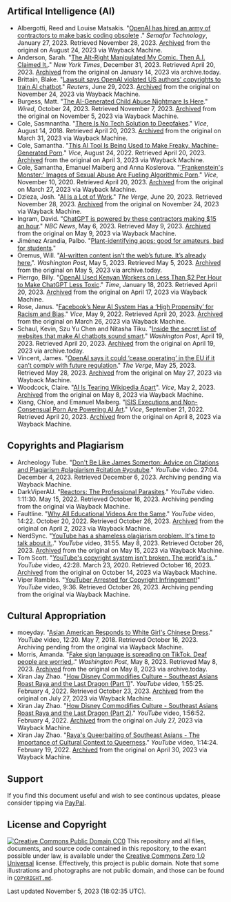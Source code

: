 ## Artifical Intelligence (AI)
- Albergotti, Reed and Louise Matsakis. "[OpenAI has hired an army of contractors to make basic coding obsolete](https://www.semafor.com/article/01/27/2023/openai-has-hired-an-army-of-contractors-to-make-basic-coding-obsolete)
." *Semafor Technology*, January 27, 2023. Retrieved November 28, 2023. [Archived](https://web.archive.org/web/20230824141152/https://www.semafor.com/article/01/27/2023/openai-has-hired-an-army-of-contractors-to-make-basic-coding-obsolete) from the original on August 24, 2023 via Wayback Machine.
- Anderson, Sarah. "[The Alt-Right Manipulated My Comic. Then A.I. Claimed It.](https://www.nytimes.com/2022/12/31/opinion/sarah-andersen-how-algorithim-took-my-work.html)." *New York Times*, December 31, 2023. Retrieved April 20, 2023. [Archived](https://archive.is/g4ZyE) from the original on January 14, 2023 via archive.today.
- Brittain, Blake. "[Lawsuit says OpenAI violated US authors' copyrights to train AI chatbot](https://www.reuters.com/legal/lawsuit-says-openai-violated-us-authors-copyrights-train-ai-chatbot-2023-06-29/)." *Reuters*, June 29, 2023. [Archived](https://web.archive.org/web/20231124060732/https://www.reuters.com/legal/lawsuit-says-openai-violated-us-authors-copyrights-train-ai-chatbot-2023-06-29/) from the original on November 24, 2023 via Wayback Machine.
- Burgess, Matt. "[The AI-Generated Child Abuse Nightmare Is Here](https://www.wired.com/story/generative-ai-images-child-sexual-abuse/)." *Wired*, October 24, 2023. Retrieved November 7, 2023. [Archived](https://web.archive.org/web/20231105125343/https://www.wired.com/story/generative-ai-images-child-sexual-abuse/) from the original on November 5, 2023 via Wayback Machine.
- Cole, Sasmnantha. "[There Is No Tech Solution to Deepfakes](https://www.vice.com/en/article/594qx5/there-is-no-tech-solution-to-deepfakes)." *Vice*, August 14, 2018. Retrieved April 20, 2023. [Archived](https://web.archive.org/web/20230331233846/https://www.vice.com/en/article/594qx5/there-is-no-tech-solution-to-deepfakes) from the original on March 31, 2023 via Wayback Machine.
- Cole, Samantha. "[This AI Tool Is Being Used to Make Freaky, Machine-Generated Porn](https://www.vice.com/en/article/xgygy4/stable-diffusion-stability-ai-nsfw-ai-generated-porn)." *Vice*, August 24, 2022. Retrieved April 20, 2023. [Archived](https://web.archive.org/web/20230403225716/https://www.vice.com/en/article/xgygy4/stable-diffusion-stability-ai-nsfw-ai-generated-porn) from the original on April 3, 2023 via Wayback Machine.
- Cole, Samantha, Emanuel Maiberg and Anna Koslerova. "['Frankenstein's Monster:' Images of Sexual Abuse Are Fueling Algorithmic Porn](https://www.vice.com/en/article/akdgnp/sexual-abuse-fueling-ai-porn-deepfake-czech-casting-girls-do-porn)." *Vice*, November 10, 2020. Retrieved April 20, 2023. [Archived](https://web.archive.org/web/20230327151501/https://www.vice.com/en/article/akdgnp/sexual-abuse-fueling-ai-porn-deepfake-czech-casting-girls-do-porn) from the original on March 27, 2023 via Wayback Machine.
-  Dzieza, Josh. "[AI Is a Lot of Work](https://www.theverge.com/features/23764584/ai-artificial-intelligence-data-notation-labor-scale-surge-remotasks-openai-chatbots)." *The Verge*, June 20, 2023. Retrieved November 28, 2023. [Archived](https://web.archive.org/web/20231124062816/https://www.theverge.com/features/23764584/ai-artificial-intelligence-data-notation-labor-scale-surge-remotasks-openai-chatbots) from the original on November 24, 2023 via Wayback Machine.
- Ingram, David. "[ChatGPT is powered by these contractors making $15 an hour](https://www.nbcnews.com/tech/innovation/openai-chatgpt-ai-jobs-contractors-talk-shadow-workforce-powers-rcna81892)." *NBC News*, May 6, 2023. Retrieved May 9, 2023. [Archived](https://web.archive.org/web/20230509155955/https://www.nbcnews.com/tech/innovation/openai-chatgpt-ai-jobs-contractors-talk-shadow-workforce-powers-rcna81892) from the original on May 9, 2023 via Wayback Machine.
- Jiménez Arandia, Palbo. "[Plant-identifying apps: good for amateurs, bad for students](https://algorithmwatch.org/en/plant-identifying-apps/)."
- Oremus, Will. "[AI-written content isn’t the web’s future. It’s already here.](https://www.washingtonpost.com/technology/2023/05/05/ai-spam-websites-books-chatgpt/)". *Washington Post*, May 5, 2023. Retrieved May 5, 2023. [Archived](https://archive.is/8Ktql) from the original on May 5, 2023 via archive.today.
- Pierrgo, Billy. "[OpenAI Used Kenyan Workers on Less Than $2 Per Hour to Make ChatGPT Less Toxic](https://time.com/6247678/openai-chatgpt-kenya-workers/)." *Time*, January 18, 2023. Retrieved April 20, 2023. [Archived](https://web.archive.org/web/20230417080629/https://time.com/6247678/openai-chatgpt-kenya-workers/) from the original on April 17, 2023 via Wayback Machine.
- Rose, Janus. "[Facebook’s New AI System Has a ‘High Propensity’ for Racism and Bias](https://www.vice.com/en/article/epxeka/facebooks-new-ai-system-has-a-high-propensity-for-racism-and-bias)." *Vice*, May 9, 2022. Retrieved April 20, 2023. [Archived](https://web.archive.org/web/20230326194052/https://www.vice.com/en/article/epxeka/facebooks-new-ai-system-has-a-high-propensity-for-racism-and-bias) from the original on March 26, 2023 via Wayback Machine.
- Schaul, Kevin, Szu Yu Chen and Nitasha Tiku. "[Inside the secret list of websites that make AI chatbots sound smart](https://www.washingtonpost.com/technology/interactive/2023/ai-chatbot-learning/)." *Washington Post*, April 19, 2023. Retrieved April 20, 2023. [Archived](https://archive.is/kNEyR) from the original on April 19, 2023 via archive.today.
- Vincent, James. "[OpenAI says it could ‘cease operating’ in the EU if it can’t comply with future regulation](https://www.theverge.com/2023/5/25/23737116/openai-ai-regulation-eu-ai-act-cease-operating)." *The Verge*, May 25, 2023. Retrieved May 28, 2023. [Archived](https://web.archive.org/web/20230527225642/https://www.theverge.com/2023/5/25/23737116/openai-ai-regulation-eu-ai-act-cease-operating) from the original on May 27, 2023 via Wayback Machine.
- Woodcock, Claire. "[AI Is Tearing Wikipedia Apart](https://www.vice.com/en/article/v7bdba/ai-is-tearing-wikipedia-apart)". *Vice*, May 2, 2023. [Archived](https://web.archive.org/web/20230508002746/https://www.vice.com/en/article/v7bdba/ai-is-tearing-wikipedia-apart) from the original on May 8, 2023 via Wayback Machine.
- Xiang, Chloe, and Emanuel Maiberg. "[ISIS Executions and Non-Consensual Porn Are Powering AI Art](https://www.vice.com/en/article/93ad75/isis-executions-and-non-consensual-porn-are-powering-ai-art)." *Vice*, September 21, 2022. Retrieved April 20, 2023. [Archived](https://web.archive.org/web/20230408014026/https://www.vice.com/en/article/93ad75/isis-executions-and-non-consensual-porn-are-powering-ai-art) from the original on April 8, 2023 via Wayback Machine.
## Copyrights and Plagiarism
- Archeology Tube. "[Don't Be Like James Somerton: Advice on Citations and Plagiarism #plagiarism #citation #youtube](https://www.youtube.com/watch?v=DtfvADB6xPE)." *YouTube* video. 27:04. December 4, 2023. Retrieved December 6, 2023. Archiving pending via Wayback Machine.
- DarkViperAU. "[Reactors: The Professional Parasites](https://www.youtube.com/watch?v=Irk8h0ax5aY)." *YouTube* video. 1:11:30. May 15, 2022. Retrieved October 16, 2023. Archiving pending from the original via Wayback Machine.
- Faultline. "[Why All Educational Videos Are the Same](https://www.youtube.com/watch?v=94Df7DbuKsA)." *YouTube* video, 14:22. October 20, 2022. Retrieved October 26, 2023. [Archived](https://web.archive.org/web/20230402234837/https://www.youtube.com/watch?v=94Df7DbuKsA) from the original on April 2, 2023 via Wayback Machine.
- NerdSync. "[YouTube has a shameless plagiarism problem. It's time to talk about it.](https://www.youtube.com/watch?v=ZwfRPX5k6gY)." *YouTube* video, 31:55. May 8, 2023. Retrieved October 26, 2023. [Archived](https://web.archive.org/web/20230515120536/https://www.youtube.com/watch?v=ZwfRPX5k6gY&list=WL&index=37) from the original on May 15, 2023 via Wayback Machine.
- Tom Scott. "[YouTube's copyright system isn't broken. The world's is.](https://www.youtube.com/watch?v=1Jwo5qc78QU)." *YouTube* video, 42:28. March 23, 2020. Retrieved October 16, 2023. [Archived](https://web.archive.org/web20231014200952/https://www.youtube.com/watch?v=1Jwo5qc78QU) from the original on October 14, 2023 via Wayback Machine.
- Viper Rambles. "[YouTuber Arrested for Copyright Infringement!](https://www.youtube.com/watch?v=8ZoVPyO1NKE)" *YouTube* video, 9:36. Retrieved October 26, 2023. Archiving pending from the original via Wayback Machine.
## Cultural Appropriation
- moeyday. "[Asian American Responds to White Girl's Chinese Dress](https://www.youtube.com/watch?v=NHWCCUyCwX0)." *YouTube* video, 12:20. May 7, 2018. Retrieved October 16, 2023. Archiving pending from the original via Wayback Machine.
- Morris, Amanda. "[Fake sign language is spreading on TikTok. Deaf people are worried.](https://www.washingtonpost.com/wellness/2023/05/08/fake-sign-language-asl-tiktok/)." *Washington Post*, May 8, 2023. Retrieved May 8, 2023. [Archived](https://archive.is/2AV0m) from the original on May 8, 2023 via archive.today.
- Xiran Jay Zhao. "[How Disney Commodifies Culture - Southeast Asians Roast Raya and the Last Dragon (Part 1)](https://www.youtube.com/watch?v=Pwn8YD8sobo)". *YouTube* video, 1:55:25. February 4, 2022. Retrieved October 23, 2023. [Archived](https://web.archive.org/web/20230727101946/https://www.youtube.com/watch?v=Pwn8YD8sobo) from the original on July 27, 2023 via Wayback Machine.
- Xiran Jay Zhao. "[How Disney Commodifies Culture - Southeast Asians Roast Raya and the Last Dragon (Part 2)](https://www.youtube.com/watch?v=94ccFuk7HN8)." *YouTube* video, 1:56:52. February 4, 2022. [Archived](https://web.archive.org/web/20230727101852/https://www.youtube.com/watch?v=94ccFuk7HN8) from the original on July 27, 2023 via Wayback Machine.
- Xiran Jay Zhao. "[Raya's Queerbaiting of Southeast Asians - The Importance of Cultural Context to Queerness](https://www.youtube.com/watch?v=Sw2QySeH_vY)." *YouTube* video, 1:14:24. February 19, 2022. [Archived](https://web.archive.org/web/20230430034355/https://www.youtube.com/watch?v=Sw2QySeH_vY) from the original on April 30, 2023 via Wayback Machine.
## Support
If you find this document useful and wish to see continous updates, please consider tipping via [PayPal](https://paypal.me/bglamours).
## License and Copyright
[![Creative Commons Public Domain CC0](https://licensebuttons.net/p/zero/1.0/80x15.png)](http://creativecommons.org/publicdomain/zero/1.0/)
This repository and all files, documents, and source code contained in this repository, to the exant possible under law, is available under the [Creative Commons Zero 1.0 Universal](http://creativecommons.org/publicdomain/zero/1.0/) license. Effectively, this project is public domain. Note that some illustrations and photographs are not public domain, and those can be found in [`COPYRIGHT.md`](./COPYRIGHT.md).

Last updated November 5, 2023 (18:02:35 UTC).
